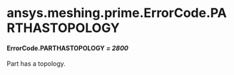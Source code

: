 # ansys.meshing.prime.ErrorCode.PARTHASTOPOLOGY

#### ErrorCode.PARTHASTOPOLOGY *= 2800*

Part has a topology.

<!-- !! processed by numpydoc !! -->
